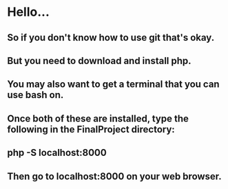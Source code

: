 # Hello...

## So if you don't know how to use git that's okay.
## But you need to download and install php.
## You may also want to get a terminal that you can use bash on.
## Once both of these are installed, type the following in the FinalProject directory:
## php -S localhost:8000
## Then go to localhost:8000 on your web browser.
